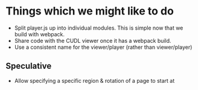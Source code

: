 # Things which we might like to do

* Split player.js up into individual modules. This is simple now that we
  build with webpack.
* Share code with the CUDL viewer once it has a webpack build.
* Use a consistent name for the viewer/player (rather than viewer/player)

## Speculative

* Allow specifying a specific region & rotation of a page to start at
